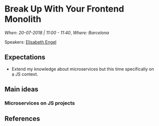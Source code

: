 # Break Up With Your Frontend Monolith

*When: 20-07-2018 | 11:00 - 11:40*, *Where: Barcelona*

Speakers: [Elisabeth Engel](https://jscamp.tech/speakers/elisabeth-engel)

## Expectations

- Extend my knowledge about microservices but this time specifically on a JS context.

## Main ideas

### Microservices on JS projects

## References
